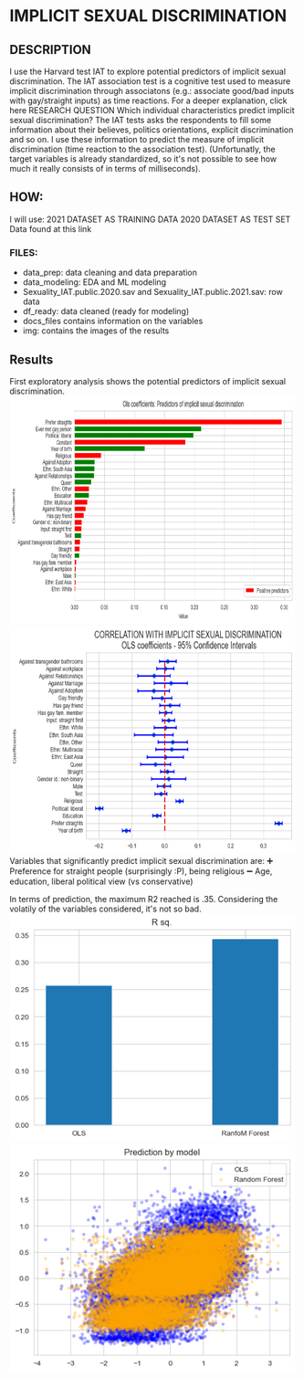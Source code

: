 # IMPLICIT SEXUAL DISCRIMINATION
## DESCRIPTION
I use the Harvard test IAT to explore potential predictors of implicit sexual discrimination. The IAT association test is a cognitive test used to measure implicit discrimination through associatons (e.g.: associate good/bad inputs with gay/straight inputs) as time reactions. For a deeper explanation, click here
RESEARCH QUESTION
Which individual characteristics predict implicit sexual discrimination? The IAT tests asks the respondents to fill some information about their believes, politics orientations, explicit discrimination and so on. I use these information to predict the measure of implicit discrimination (time reaction to the association test).
(Unfortunatly, the target variables is already standardized, so it's not possible to see how much it really consists of in terms of milliseconds).

## HOW:
I will use:
2021 DATASET AS TRAINING DATA
2020 DATASET AS TEST SET Data found at this link

### FILES: 
- data_prep: data cleaning and data preparation
- data_modeling: EDA and ML modeling
- Sexuality_IAT.public.2020.sav and Sexuality_IAT.public.2021.sav: row data
- df_ready: data cleaned (ready for modeling)
- docs_files contains information on the variables
- img: contains the images of the results

## Results
First exploratory analysis shows the potential predictors of implicit sexual discrimination. 
[<img src="https://github.com/tommella90/Predicting-sexual-discrimination/blob/main/img/ols_coeff.png" width="500" height="400">](https://github.com/tommella90/Tommy_Portfolio) [<img src="https://github.com/tommella90/Predicting-sexual-discrimination/blob/main/img/ols_coeff_ci.png" width="500" height="400">](https://github.com/tommella90/Tommy_Portfolio)
Variables that significantly predict implicit sexual discrimination are:
:heavy_plus_sign: Preference for straight people (surprisingly :P), being religious
:heavy_minus_sign: Age, education, liberal political view (vs conservative)

In terms of prediction, the maximum R2 reached is .35. Considering the volatily of the variables considered, it's not so bad. 
[<img src="https://github.com/tommella90/Predicting-sexual-discrimination/blob/main/img/r2.png" width="500" height="400">](https://github.com/tommella90/Tommy_Portfolio) [<img src="https://github.com/tommella90/Predicting-sexual-discrimination/blob/main/img/prediction.png" width="500" height="400">](https://github.com/tommella90/Tommy_Portfolio)

